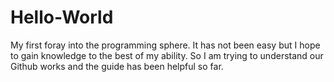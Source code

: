 # Hello-World
My first foray into the programming sphere. It has not been easy but I hope to gain knowledge to the best of my ability. 
So I am trying to understand our Github works and the guide has been helpful so far.
